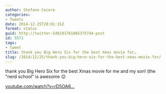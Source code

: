 ```yaml
---
author: Stefano Cecere
categories:
- Tweets
date: 2014-12-25T20:01:15Z
format: status
guid: http://twitter-548191761865375744-post
id: 5571
tags:
- tweet
title: thank you Big Hero Six for the best Xmas movie for…
slug: /2014/12/25/thank-you-big-hero-six-for-the-best-xmas-movie-for/
---
```


thank you Big Hero Six for the best Xmas movie for me and my son! (the "nerd school" is awesome 😉
  
[youtube.com/watch?v=rD5OA6…](https://www.youtube.com/watch?v=rD5OA6sQ97M)